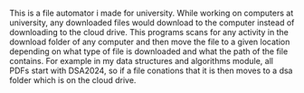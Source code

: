 This is  a file automator i made for university. While working on computers at university, any downloaded files would download to the computer instead of downloading to the cloud drive. This programs scans for any activity in the download folder of any computer and then move the 
file to a given location depending on what type of file is downloaded and what the path of the file contains. For example in my data structures and algorithms module, all PDFs start with DSA2024, so if a file conations that it is then moves to a dsa folder which is on the cloud 
drive. 
